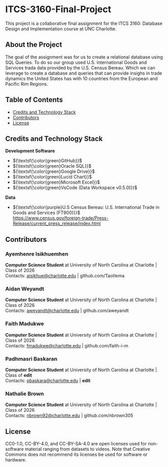 # ITCS-3160-Final-Project
 This project is a collaborative final assignment for the ITCS 3160: Database Design and Implementation course at UNC Charlotte.

## About the Project
The goal of the assignment was for us to create a relational database using SQL Queries. To do so our group used U.S. International Goods and Services trada data provided by the U.S. Census Bereau. Which we can leverage to create a database and queries that can provide insighs in trade dynamics the United States has with 10 countries from the European and Pacific Rim Regions. 

## Table of Contents
- [Credits and Technology Stack](#credits_and_technology_stack)
- [Contributors](#contributors)
- [License](#license)

## Credits and Technology Stack
**Development Software**
- ${\textsf{\color{green}GitHub}}$
- ${\textsf{\color{green}Oracle SQL}}$
- ${\textsf{\color{green}Google Drive}}$
- ${\textsf{\color{green}Lucid Chart}}$
- ${\textsf{\color{green}Microsoft Excel}}$
- ${\textsf{\color{green}VsCode (Data Workspace v0.5.0)}}$

**Data**
- ${\textsf{\color{purple}U.S Census Bereau: U.S. International Trade in Goods and Services (FT900)}}$ <br>
https://www.census.gov/foreign-trade/Press-Release/current_press_release/index.html

## Contributors
### Ayemhenre Isikhuemhen
**Computer Science Student** at University of North Carolina at Charlotte | Class of 2026<br>
Contacts: aisikhue@charlotte.edu | github.com/Taotlema

### Aidan Weyandt
**Computer Science Student** at University of North Carolina at Charlotte | Class of 2026<br>
Contacts: aweyandt@charlotte.edu | github.com/aweyandt

### Faith Madukwe
**Computer Science Student** at University of North Carolina at Charlotte | Class of 2026<br>
Contacts: fmadukwe@charlotte.edu | github.com/faith-i-m

### Padhmasri Baskaran
**Computer Science Student** at University of North Carolina at Charlotte | Class of **edit**<br>
Contacts: pbaskara@charlotte.edu | **edit**

### Nathalie Brown
**Computer Science Student** at University of North Carolina at Charlotte | Class of 2026<br>
Contacts: nbrown92@charlotte.edu | github.com/nbrown305

## License
CC0-1.0, CC-BY-4.0, and CC-BY-SA-4.0 are open licenses used for non-software material ranging from datasets to videos. Note that Creative Commons does not recommend its licenses be used for software or hardware.


